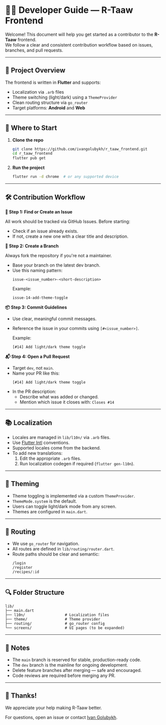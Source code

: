 
# 👩‍💻 Developer Guide — R-Taaw Frontend

Welcome! This document will help you get started as a contributor to the **R-Taaw** frontend.  
We follow a clear and consistent contribution workflow based on issues, branches, and pull requests.

---

## 🚀 Project Overview

The frontend is written in **Flutter** and supports:

- Localization via `.arb` files
- Theme switching (light/dark) using a `ThemeProvider`
- Clean routing structure via `go_router`
- Target platforms: **Android** and **Web**

---

## 🧭 Where to Start

1. **Clone the repo**
   ```bash
   git clone https://github.com/ivangolubykh/r_taaw_frontend.git
   cd r_taaw_frontend
   flutter pub get
   ```
2. **Run the project**
   ```bash
   flutter run -d chrome  # or any supported device
   ```

---

## 🛠 Contribution Workflow

**🔖 Step 1: Find or Create an Issue**

All work should be tracked via GitHub Issues. Before starting:
- Check if an issue already exists.
- If not, create a new one with a clear title and description.

**🌿 Step 2: Create a Branch**

Always fork the repository if you're not a maintainer.
- Base your branch on the latest dev branch.
- Use this naming pattern:
    ```text
    issue-<issue_number>-<short-description>
    ```
    Example:
    ```text
    issue-14-add-theme-toggle
    ```

**📦 Step 3: Commit Guidelines**

- Use clear, meaningful commit messages.
- Reference the issue in your commits using `[#<issue_number>]`.

    Example:
    ```text
    [#14] Add light/dark theme toggle
    ```

**📬 Step 4: Open a Pull Request**

- Target `dev`, not `main`.
- Name your PR like this:
    ```text
    [#14] Add light/dark theme toggle
    ```
- In the PR description:
  - Describe what was added or changed.
  - Mention which issue it closes with: `Closes #14`

---

## 📚 Localization

- Locales are managed in `lib/l10n/` via `.arb` files.
- Use [Flutter Intl](https://docs.flutter.dev/development/accessibility-and-localization/internationalization) conventions.
- Supported locales come from the backend.
- To add new translations:
  1. Edit the appropriate `.arb` files.
  2. Run localization codegen if required (`flutter gen-l10n`).

---

## 🎨 Theming

- Theme toggling is implemented via a custom `ThemeProvider`.
- `ThemeMode.system` is the default.
- Users can toggle light/dark mode from any screen.
- Themes are configured in `main.dart`.

---

## 🧭 Routing

- We use `go_router` for navigation.
- All routes are defined in `lib/routing/router.dart`.
- Route paths should be clear and semantic:
  ```text
  /login
  /register
  /recipes/:id
  ```

---

## 🔍 Folder Structure

```text
lib/
├── main.dart
├── l10n/                  # Localization files
├── theme/                 # Theme provider
├── routing/               # go_router config
└── screens/               # UI pages (to be expanded)
```

---

## 📎 Notes

- The `main` branch is reserved for stable, production-ready code.
- The `dev` branch is the mainline for ongoing development.
- Delete feature branches after merging — safe and encouraged.
- Code reviews are required before merging any PR.

---

## 🙏 Thanks!

We appreciate your help making R-Taaw better.

For questions, open an issue or contact [Ivan Golubykh](https://github.com/ivangolubykh).
